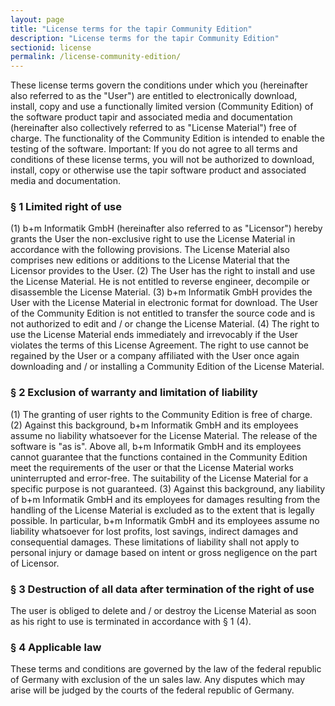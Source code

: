 ```yaml
---
layout: page
title: "License terms for the tapir Community Edition"
description: "License terms for the tapir Community Edition"
sectionid: license
permalink: /license-community-edition/
---
```

These license terms govern the conditions under which you (hereinafter also referred to as the "User") are entitled to electronically download, install, copy and use a functionally limited version (Community Edition) of the software product tapir and associated media and documentation (hereinafter also collectively referred to as "License Material") free of charge. The functionality of the Community Edition is intended to enable the testing of the software.
Important: If you do not agree to all terms and conditions of these license terms, you will not be authorized to download, install, copy or otherwise use the tapir software product and associated media and documentation.

### § 1 Limited right of use
(1) b+m Informatik GmbH (hereinafter also referred to as "Licensor") hereby grants the User the non-exclusive right to use the License Material in accordance with the following provisions. The License Material also comprises new editions or additions to the License Material that the Licensor provides to the User.
(2) The User has the right to install and use the License Material. He is not entitled to reverse engineer, decompile or disassemble the License Material.
(3) b+m Informatik GmbH provides the User with the License Material in electronic format for download. The User of the Community Edition is not entitled to transfer the source code and is not authorized to edit and / or change the License Material.
(4) The right to use the License Material ends immediately and irrevocably if the User violates the terms of this License Agreement. The right to use cannot be regained by the User or a company affiliated with the User once again downloading and / or installing a Community Edition of the License Material.

### § 2 Exclusion of warranty and limitation of liability
(1) The granting of user rights to the Community Edition is free of charge.
(2) Against this background, b+m Informatik GmbH and its employees assume no liability whatsoever for the License Material. The release of the software is "as is". Above all, b+m Informatik GmbH and its employees cannot guarantee that the functions contained in the Community Edition meet the requirements of the user or that the License Material works uninterrupted and error-free. The suitability of the License Material for a specific purpose is not guaranteed.
(3) Against this background, any liability of b+m Informatik GmbH and its employees for damages resulting from the handling of the License Material is excluded as to the extent that is legally possible. In particular, b+m Informatik GmbH and its employees assume no liability whatsoever for lost profits, lost savings, indirect damages and consequential damages. These limitations of liability shall not apply to personal injury or damage based on intent or gross negligence on the part of Licensor.

### § 3 Destruction of all data after termination of the right of use
The user is obliged to delete and / or destroy the License Material as soon as his right to use is terminated in accordance with § 1 (4).

### § 4 Applicable law
These terms and conditions are governed by the law of the federal republic of Germany with exclusion of the un sales law. Any disputes which may arise will be judged by the courts of the federal republic of Germany.
